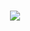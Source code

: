 <h1 align="center">
  <img src="https://readme-typing-svg.herokuapp.com/?lines=👋+Hello+there,+I+am+md3xr!;🚀+Welcome+to+my+GitHub+profile!;💻+Check+out+my+projects+below!&center=true&size=30&color=00BFFF&background=FFFFFF00">
</h1>
